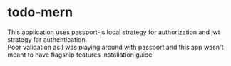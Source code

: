 # todo-mern
This application uses passport-js local strategy for authorization and jwt strategy for authentication. 
<br>
Poor validation as I was playing around with passport and this app wasn't meant to have flagship features
<bold>Installation guide</bold>
